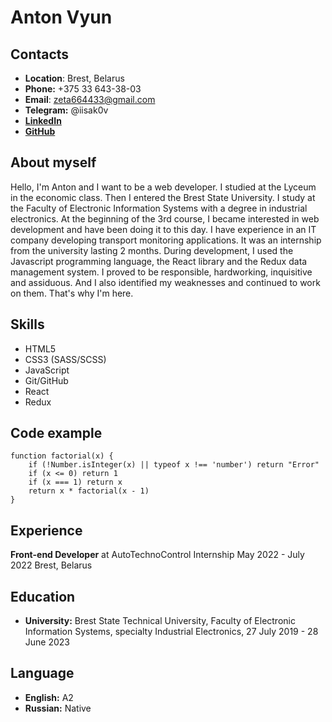 # Anton Vyun

## Contacts
* **Location**: Brest, Belarus
* **Phone:** +375 33 643-38-03
* **Email**: zeta664433@gmail.com
* **Telegram:** @iisak0v
* **[LinkedIn](https://www.linkedin.com/in/anton-vyun-3843b3238)**
* **[GitHub](https://github.com/1sak0v)**

## About myself

Hello, I'm Anton and I want to be a web developer. I studied at the Lyceum in the economic class. Then I entered the Brest State University. I study at the Faculty of Electronic Information Systems with a degree in industrial electronics. At the beginning of the 3rd course, I became interested in web development and have been doing it to this day. I have experience in an IT company developing transport monitoring applications. It was an internship from the university lasting 2 months. During development, I used the Javascript programming language, the React library and the Redux data management system. I proved to be responsible, hardworking, inquisitive and assiduous. And I also identified my weaknesses and continued to work on them. That's why I'm here.

## Skills

* HTML5
* CSS3 (SASS/SCSS)
* JavaScript
* Git/GitHub
* React
* Redux

## Code example

```
function factorial(x) {
    if (!Number.isInteger(x) || typeof x !== 'number') return "Error"
    if (x <= 0) return 1
    if (x === 1) return x
    return x * factorial(x - 1)
}
```

## Experience

**Front-end Developer** at AutoTechnoControl
Internship
May 2022 - July 2022
Brest, Belarus 

## Education

* **University:** Brest State Technical University, Faculty of Electronic Information Systems, specialty Industrial Electronics, 27 July 2019 - 28 June 2023

## Language

* **English:** A2
* **Russian:** Native
